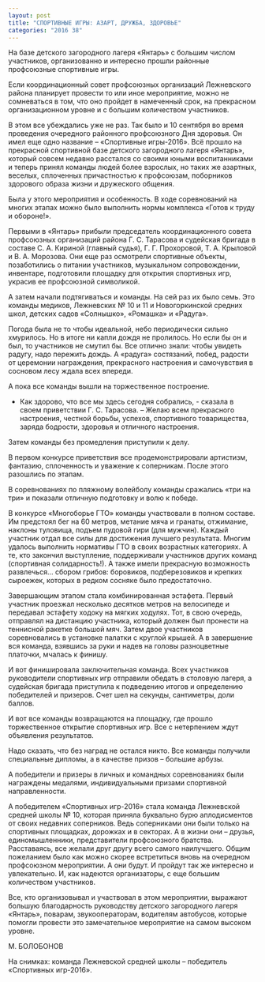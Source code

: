 ```yaml
---
layout: post
title: "СПОРТИВНЫЕ ИГРЫ: АЗАРТ, ДРУЖБА, ЗДОРОВЬЕ"
categories: "2016 38"
---
```


На базе детского загородного лагеря «Янтарь» с большим числом участников, организованно и интересно прошли районные профсоюзные спортивные игры.

Если координационный совет профсоюзных организаций Лежневского района планирует провести то или иное мероприятие, можно не сомневаться в том, что оно пройдет в намеченный срок, на прекрасном организационном уровне и с большим количеством участников.

В этом все убеждались уже не раз. Так было и 10 сентября во время проведения очередного районного профсоюзного Дня здоровья. Он имел еще одно название – «Спортивные игры-2016». Всё прошло на прекрасной спортивной базе детского загородного лагеря «Янтарь», который совсем недавно расстался со своими юными воспитанниками и теперь принял команды людей более взрослых, но таких же азартных, веселых, сплоченных причастностью к профсоюзам, поборников здорового образа жизни и дружеского общения.

Была у этого мероприятия и особенность. В ходе соревнований на многих этапах можно было выполнить нормы комплекса «Готов к труду и обороне!».

Первыми в «Янтарь» прибыли председатель координационного совета профсоюзных организаций района Г. С. Тарасова и судейская бригада в составе С. А. Кириной (главный судья), Г. Г. Прохоровой, Т. А. Крыловой и В. А. Морозова. Они еще раз осмотрели спортивные объекты, позаботились о питании участников, музыкальном сопровождении, инвентаре, подготовили площадку для открытия спортивных игр, украсив ее профсоюзной символикой.

А затем начали подтягиваться и команды. На сей раз их было семь. Это команды медиков, Лежневских № 10 и 11 и Новогоркинской средних школ, детских садов «Солнышко», «Ромашка» и «Радуга».

Погода была не то чтобы идеальной, небо периодически сильно хмурилось. Но в итоге ни капли дождя не пролилось. Но если бы он и был, то участников не смутил бы. Все отлично знали: чтобы увидеть радугу, надо пережить дождь. А «радуга» состязаний, побед, радости от церемонии награждения, прекрасного настроения и самочувствия в сосновом лесу ждала всех впереди.

А пока все команды вышли на торжественное построение.

- Как здорово, что все мы здесь сегодня собрались, - сказала в своем приветствии Г. С. Тарасова. – Желаю всем прекрасного настроения, честной борьбы, успехов, спортивного товарищества, заряда бодрости, здоровья и отличного настроения.

Затем команды без промедления приступили к делу.

В первом конкурсе приветствия все продемонстрировали артистизм, фантазию, сплоченность и уважение к соперникам. После этого разошлись по этапам.

В соревнованиях по пляжному волейболу команды сражались «три на три» и показали отличную подготовку и волю к победе.

В конкурсе «Многоборье ГТО» команды участвовали в полном составе. Им предстоял бег на 60 метров, метание мяча и гранаты, отжимание, наклоны туловища, подъем пудовой гири (для мужчин). Каждый участник отдал все силы для достижения лучшего результата. Многим удалось выполнить нормативы ГТО в своих возрастных категориях. А те, кто закончил выступление, поддерживали участников других команд (спортивная солидарность!). А также имели прекрасную возможность развлечься… сбором грибов: боровиков, подберезовиков и крепких сыроежек, которых в редком сосняке было предостаточно.

Завершающим этапом стала комбинированная эстафета. Первый участник проезжал несколько десятков метров на велосипеде и передавал эстафету ходоку на мягких ходулях. Тот, в свою очередь, отправлял на дистанцию участника, который должен был пронести на теннисной ракетке большой мяч. Затем двое участников соревновались в установке палатки с круглой крышей. А в завершение вся команда, взявшись за руки и надев на головы разноцветные платочки, мчалась к финишу.

И вот финишировала заключительная команда. Всех участников руководители спортивных игр отправили обедать в столовую лагеря, а судейская бригада приступила к подведению итогов и определению победителей и призеров. Счет шел на секунды, сантиметры, доли баллов.

И вот все команды возвращаются на площадку, где прошло торжественное открытие спортивных игр. Все с нетерпением ждут объявления результатов.

Надо сказать, что без наград не остался никто. Все команды получили специальные дипломы, а в качестве призов – большие арбузы.

А победители и призеры в личных и командных соревнованиях были награждены медалями, индивидуальными призами спортивной направленности.

А победителем «Спортивных игр-2016» стала команда Лежневской средней школы № 10, которая приняла буквально бурю аплодисментов от своих недавних соперников. Ведь соперниками они были только на спортивных площадках, дорожках и в секторах. А в жизни они – друзья, единомышленники, представители профсоюзного братства. Расставаясь, все желали друг другу всего самого наилучшего. Общим пожеланием было как можно скорее встретиться вновь на очередном профсоюзном мероприятии. А они будут. И пройдут так же интересно и увлекательно. И, как надеются организаторы, с еще большим количеством участников.

Все, кто организовывал и участвовал в этом мероприятии, выражают большую благодарность руководству детского загородного лагеря «Янтарь», поварам, звукооператорам, водителям автобусов, которые помогли провести это замечательное мероприятие на самом высоком уровне.

М. БОЛОБОНОВ

На снимках: команда Лежневской средней школы – победитель «Спортивных игр-2016».


